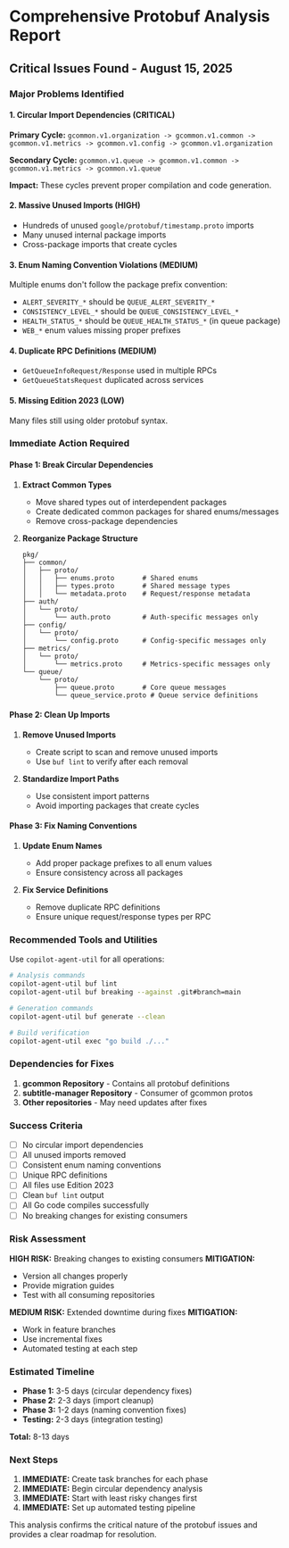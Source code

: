 # Comprehensive Protobuf Analysis Report

<!-- file: PROTOBUF_ANALYSIS_REPORT.md -->
<!-- version: 1.0.0 -->
<!-- guid: 98765432-9876-9876-9876-987654321abc -->

## Critical Issues Found - August 15, 2025

### Major Problems Identified

#### 1. Circular Import Dependencies (CRITICAL)

**Primary Cycle:** `gcommon.v1.organization -> gcommon.v1.common -> gcommon.v1.metrics -> gcommon.v1.config -> gcommon.v1.organization`

**Secondary Cycle:** `gcommon.v1.queue -> gcommon.v1.common -> gcommon.v1.metrics -> gcommon.v1.queue`

**Impact:** These cycles prevent proper compilation and code generation.

#### 2. Massive Unused Imports (HIGH)

- Hundreds of unused `google/protobuf/timestamp.proto` imports
- Many unused internal package imports  
- Cross-package imports that create cycles

#### 3. Enum Naming Convention Violations (MEDIUM)

Multiple enums don't follow the package prefix convention:
- `ALERT_SEVERITY_*` should be `QUEUE_ALERT_SEVERITY_*`
- `CONSISTENCY_LEVEL_*` should be `QUEUE_CONSISTENCY_LEVEL_*`
- `HEALTH_STATUS_*` should be `QUEUE_HEALTH_STATUS_*` (in queue package)
- `WEB_*` enum values missing proper prefixes

#### 4. Duplicate RPC Definitions (MEDIUM)

- `GetQueueInfoRequest/Response` used in multiple RPCs
- `GetQueueStatsRequest` duplicated across services

#### 5. Missing Edition 2023 (LOW)

Many files still using older protobuf syntax.

### Immediate Action Required

#### Phase 1: Break Circular Dependencies

1. **Extract Common Types**
   - Move shared types out of interdependent packages
   - Create dedicated common packages for shared enums/messages
   - Remove cross-package dependencies

2. **Reorganize Package Structure**
   ```
   pkg/
   ├── common/
   │   ├── proto/
   │   │   ├── enums.proto       # Shared enums
   │   │   ├── types.proto       # Shared message types
   │   │   └── metadata.proto    # Request/response metadata
   ├── auth/
   │   └── proto/
   │       └── auth.proto        # Auth-specific messages only
   ├── config/
   │   └── proto/
   │       └── config.proto      # Config-specific messages only
   ├── metrics/
   │   └── proto/
   │       └── metrics.proto     # Metrics-specific messages only
   └── queue/
       └── proto/
           ├── queue.proto       # Core queue messages
           └── queue_service.proto # Queue service definitions
   ```

#### Phase 2: Clean Up Imports

1. **Remove Unused Imports**
   - Create script to scan and remove unused imports
   - Use `buf lint` to verify after each removal

2. **Standardize Import Paths**
   - Use consistent import patterns
   - Avoid importing packages that create cycles

#### Phase 3: Fix Naming Conventions

1. **Update Enum Names**
   - Add proper package prefixes to all enum values
   - Ensure consistency across all packages

2. **Fix Service Definitions**
   - Remove duplicate RPC definitions
   - Ensure unique request/response types per RPC

### Recommended Tools and Utilities

Use `copilot-agent-util` for all operations:

```bash
# Analysis commands
copilot-agent-util buf lint
copilot-agent-util buf breaking --against .git#branch=main

# Generation commands  
copilot-agent-util buf generate --clean

# Build verification
copilot-agent-util exec "go build ./..."
```

### Dependencies for Fixes

1. **gcommon Repository** - Contains all protobuf definitions
2. **subtitle-manager Repository** - Consumer of gcommon protos
3. **Other repositories** - May need updates after fixes

### Success Criteria

- [ ] No circular import dependencies
- [ ] All unused imports removed
- [ ] Consistent enum naming conventions
- [ ] Unique RPC definitions
- [ ] All files use Edition 2023
- [ ] Clean `buf lint` output
- [ ] All Go code compiles successfully
- [ ] No breaking changes for existing consumers

### Risk Assessment

**HIGH RISK:** Breaking changes to existing consumers
**MITIGATION:** 
- Version all changes properly
- Provide migration guides
- Test with all consuming repositories

**MEDIUM RISK:** Extended downtime during fixes
**MITIGATION:**
- Work in feature branches
- Use incremental fixes
- Automated testing at each step

### Estimated Timeline

- **Phase 1:** 3-5 days (circular dependency fixes)
- **Phase 2:** 2-3 days (import cleanup)  
- **Phase 3:** 1-2 days (naming convention fixes)
- **Testing:** 2-3 days (integration testing)

**Total:** 8-13 days

### Next Steps

1. **IMMEDIATE:** Create task branches for each phase
2. **IMMEDIATE:** Begin circular dependency analysis
3. **IMMEDIATE:** Start with least risky changes first
4. **IMMEDIATE:** Set up automated testing pipeline

This analysis confirms the critical nature of the protobuf issues and provides a clear roadmap for resolution.
